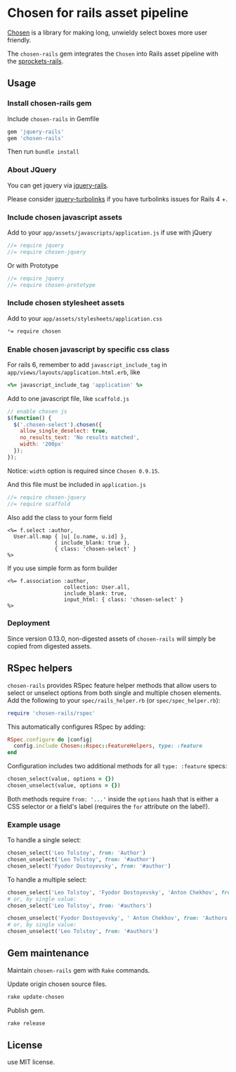 # Chosen for rails asset pipeline

[Chosen](https://github.com/harvesthq/chosen) is a library for making long, unwieldy select boxes more user friendly.

The `chosen-rails` gem integrates the `Chosen` into Rails asset pipeline with the [sprockets-rails](https://github.com/rails/sprockets-rails).

## Usage

### Install chosen-rails gem

Include `chosen-rails` in Gemfile

```rb
gem 'jquery-rails'
gem 'chosen-rails'
```

Then run `bundle install`

### About JQuery

You can get jquery via [jquery-rails](https://github.com/rails/jquery-rails).

Please consider [jquery-turbolinks](https://github.com/kossnocorp/jquery.turbolinks) if you have turbolinks issues for Rails 4 +.

### Include chosen javascript assets

Add to your `app/assets/javascripts/application.js` if use with jQuery

```js
//= require jquery
//= require chosen-jquery
```

Or with Prototype

```js
//= require jquery
//= require chosen-prototype
```

### Include chosen stylesheet assets

Add to your `app/assets/stylesheets/application.css`

```scss
*= require chosen
```

### Enable chosen javascript by specific css class

For rails 6, remember to add `javascript_include_tag` in `app/views/layouts/application.html.erb`, like

```ruby
<%= javascript_include_tag 'application' %>
```

Add to one javascript file, like `scaffold.js`

```js
// enable chosen js
$(function() {
  $('.chosen-select').chosen({
    allow_single_deselect: true,
    no_results_text: 'No results matched',
    width: '200px'
  });
});
```

Notice: `width` option is required since `Chosen 0.9.15`.

And this file must be included in `application.js`

```js
//= require chosen-jquery
//= require scaffold
```

Also add the class to your form field

```erb
<%= f.select :author,
  User.all.map { |u| [u.name, u.id] },
               { include_blank: true },
               { class: 'chosen-select' }
%>
```

If you use simple form as form builder

```erb
<%= f.association :author,
                  collection: User.all,
                  include_blank: true,
                  input_html: { class: 'chosen-select' }
%>
```

### Deployment

Since version 0.13.0, non-digested assets of `chosen-rails` will simply be copied from digested assets.

## RSpec helpers
`chosen-rails` provides RSpec feature helper methods that allow users to select or unselect options from both single and multiple chosen elements. Add the following to your `spec/rails_helper.rb` (or `spec/spec_helper.rb`):

```ruby
require 'chosen-rails/rspec'
```

This automatically configures RSpec by adding:

```ruby
RSpec.configure do |config|
  config.include Chosen::Rspec::FeatureHelpers, type: :feature
end
```

Configuration includes two additional methods for all `type: :feature` specs:

```ruby
chosen_select(value, options = {})
chosen_unselect(value, options = {})
```

Both methods require `from: '...'` inside the `options` hash that is either a CSS selector or a field's label (requires the `for` attribute on the label!).

### Example usage
To handle a single select:

```ruby
chosen_select('Leo Tolstoy', from: 'Author')
chosen_unselect('Leo Tolstoy', from: '#author')
chosen_select('Fyodor Dostoyevsky', from: '#author')
```

To handle a multiple select:

```ruby
chosen_select('Leo Tolstoy', 'Fyodor Dostoyevsky', 'Anton Chekhov', from: 'Authors')
# or, by single value:
chosen_select('Leo Tolstoy', from: '#authors')

chosen_unselect('Fyodor Dostoyevsky', ' Anton Chekhov', from: 'Authors')
# or, by single value:
chosen_unselect('Leo Tolstoy', from: '#authors')
```

## Gem maintenance

Maintain `chosen-rails` gem with `Rake` commands.

Update origin chosen source files.

```bash
rake update-chosen
```

Publish gem.

```bash
rake release
```

## License

use MIT license.
